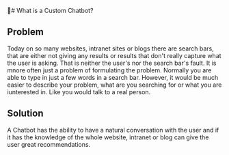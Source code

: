 🔴# What is a Custom Chatbot?

## Problem
Today on so many websites, intranet sites or blogs there are search bars, that are either not giving any results or results that don't really capture what the user is asking. That is neither the user's nor the search bar's fault. It is mnore often just a problem of formulating the problem. Normally you are able to type in just a few words in a search bar. However, it would be much easier to describe your problem, what are you searching for or what you are iunterested in. Like you would talk to a real person.

## Solution
A Chatbot has the ability to have a natural conversation with the user and if it has the knowledge of the whole website, intranet or blog can give the user great recommendations.
